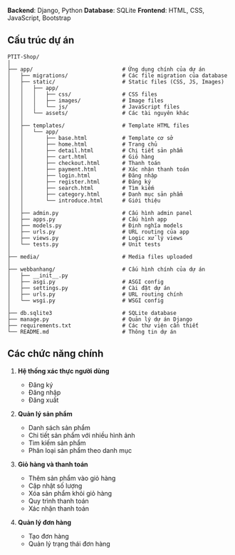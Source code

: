 **Backend**: Django, Python
**Database**: SQLite
**Frontend**: HTML, CSS, JavaScript, Bootstrap


## Cấu trúc dự án

```
PTIT-Shop/
│
├── app/                            # Ứng dụng chính của dự án
│   ├── migrations/                 # Các file migration của database
│   ├── static/                     # Static files (CSS, JS, Images)
│   │   ├── app/
│   │   │   ├── css/                # CSS files
│   │   │   ├── images/             # Image files
│   │   │   └── js/                 # JavaScript files
│   │   └── assets/                 # Các tài nguyên khác
│   │
│   ├── templates/                  # Template HTML files
│   │   └── app/
│   │       ├── base.html           # Template cơ sở
│   │       ├── home.html           # Trang chủ
│   │       ├── detail.html         # Chi tiết sản phẩm
│   │       ├── cart.html           # Giỏ hàng
│   │       ├── checkout.html       # Thanh toán
│   │       ├── payment.html        # Xác nhận thanh toán
│   │       ├── login.html          # Đăng nhập
│   │       ├── register.html       # Đăng ký
│   │       ├── search.html         # Tìm kiếm
│   │       ├── category.html       # Danh mục sản phẩm
│   │       └── introduce.html      # Giới thiệu
│   │
│   ├── admin.py                    # Cấu hình admin panel
│   ├── apps.py                     # Cấu hình app
│   ├── models.py                   # Định nghĩa models
│   ├── urls.py                     # URL routing của app
│   ├── views.py                    # Logic xử lý views
│   └── tests.py                    # Unit tests
│
├── media/                          # Media files uploaded
│
├── webbanhang/                     # Cấu hình chính của dự án
│   ├── __init__.py
│   ├── asgi.py                     # ASGI config
│   ├── settings.py                 # Cài đặt dự án
│   ├── urls.py                     # URL routing chính
│   └── wsgi.py                     # WSGI config
│
├── db.sqlite3                      # SQLite database
├── manage.py                       # Quản lý dự án Django
├── requirements.txt                # Các thư viện cần thiết
└── README.md                       # Thông tin dự án
```

## Các chức năng chính

1. **Hệ thống xác thực người dùng**
   - Đăng ký
   - Đăng nhập
   - Đăng xuất

2. **Quản lý sản phẩm**
   - Danh sách sản phẩm
   - Chi tiết sản phẩm với nhiều hình ảnh
   - Tìm kiếm sản phẩm
   - Phân loại sản phẩm theo danh mục

3. **Giỏ hàng và thanh toán**
   - Thêm sản phẩm vào giỏ hàng
   - Cập nhật số lượng
   - Xóa sản phẩm khỏi giỏ hàng
   - Quy trình thanh toán
   - Xác nhận thanh toán

4. **Quản lý đơn hàng**
   - Tạo đơn hàng
   - Quản lý trạng thái đơn hàng

